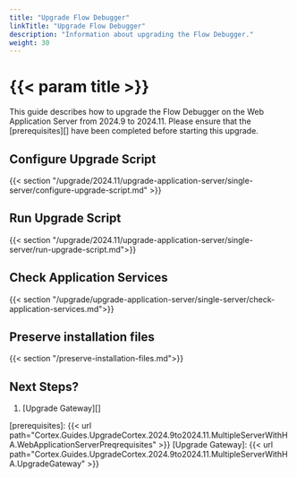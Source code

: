 ```yaml
---
title: "Upgrade Flow Debugger"
linkTitle: "Upgrade Flow Debugger"
description: "Information about upgrading the Flow Debugger."
weight: 30
---
```


# {{< param title >}}

This guide describes how to upgrade the Flow Debugger on the Web Application Server from 2024.9 to 2024.11. Please ensure that the [prerequisites][] have been completed before starting this upgrade.

## Configure Upgrade Script

{{< section "/upgrade/2024.11/upgrade-application-server/single-server/configure-upgrade-script.md" >}}

## Run Upgrade Script

{{< section "/upgrade/2024.11/upgrade-application-server/single-server/run-upgrade-script.md">}}

## Check Application Services

{{< section "/upgrade/upgrade-application-server/single-server/check-application-services.md">}}

## Preserve installation files

{{< section "/preserve-installation-files.md">}}

## Next Steps?

1. [Upgrade Gateway][]

[prerequisites]: {{< url path="Cortex.Guides.UpgradeCortex.2024.9to2024.11.MultipleServerWithHA.WebApplicationServerPreqrequisites" >}}
[Upgrade Gateway]: {{< url path="Cortex.Guides.UpgradeCortex.2024.9to2024.11.MultipleServerWithHA.UpgradeGateway" >}}

